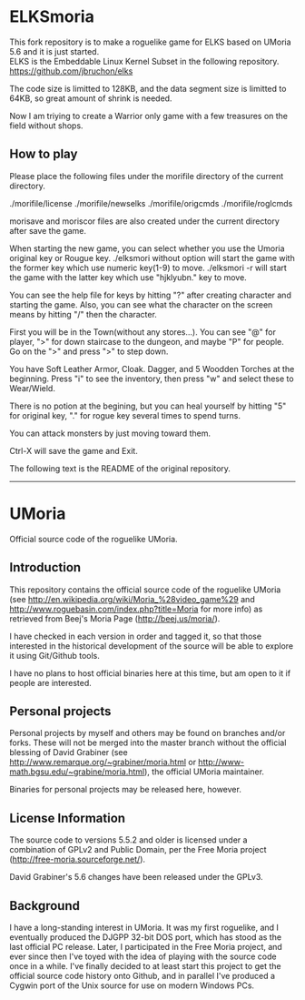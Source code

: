 # ELKSmoria
This fork repository is to make a roguelike game for ELKS based on UMoria 5.6 and it is just started.  
ELKS is the Embeddable Linux Kernel Subset in the following repository.  
https://github.com/jbruchon/elks

The code size is limitted to 128KB, and the data segment size is limitted to 64KB,
so great amount of shrink is needed.

Now I am triying to create a Warrior only game with a few treasures on the field without shops.

## How to play
Please place the following files under the morifile directory of the current directory.

./morifile/license
./morifile/newselks
./morifile/origcmds
./morifile/roglcmds

morisave and moriscor files are also created under the current directory after save the game.

When starting the new game, you can select whether you use the Umoria original key or Rougue key.
./elksmori without option will start the game with the former key which use numeric key(1-9) to move.
./elksmori -r will start the game with the latter key which use "hjklyubn." key to move.

You can see the help file for keys by hitting "?" after creating character and starting the game.
Also, you can see what the character on the screen means by hitting "/" then the character.

First you will be in the Town(without any stores...).
You can see "@" for player, ">" for down staircase to the dungeon, and maybe "P" for people.
Go on the ">" and press ">" to step down.

You have Soft Leather Armor, Cloak. Dagger, and 5 Woodden Torches at the beginning.
Press "i" to see the inventory, then press "w" and select these to Wear/Wield.

There is no potion at the begining, but you can heal yourself by
hitting "5" for original key, "." for rogue key several times to spend turns.

You can attack monsters by just moving toward them.

Ctrl-X will save the game and Exit.

The following text is the README of the original repository.

----------------------------------------------------------------------
# UMoria
Official source code of the roguelike UMoria.

## Introduction
This repository contains the official source code of the roguelike UMoria (see http://en.wikipedia.org/wiki/Moria_%28video_game%29 and http://www.roguebasin.com/index.php?title=Moria for more info) as retrieved from Beej's Moria Page (http://beej.us/moria/).

I have checked in each version in order and tagged it, so that those interested in the historical development of the source will be able to explore it using Git/Github tools.

I have no plans to host official binaries here at this time, but am open to it if people are interested.

## Personal projects
Personal projects by myself and others may be found on branches and/or forks. These will not be merged into the master branch without the official blessing of David Grabiner (see http://www.remarque.org/~grabiner/moria.html or http://www-math.bgsu.edu/~grabine/moria.html), the official UMoria maintainer.

Binaries for personal projects may be released here, however.

## License Information
The source code to versions 5.5.2 and older is licensed under a combination of GPLv2 and Public Domain, per the Free Moria project (http://free-moria.sourceforge.net/).

David Grabiner's 5.6 changes have been released under the GPLv3.

## Background
I have a long-standing interest in UMoria. It was my first roguelike, and I eventually produced the DJGPP 32-bit DOS port, which has stood as the last official PC release. Later, I participated in the Free Moria project, and ever since then I've toyed with the idea of playing with the source code once in a while. I've finally decided to at least start this project to get the official source code history onto Github, and in parallel I've produced a Cygwin port of the Unix source for use on modern Windows PCs.
